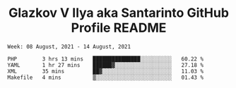 <h1 align="center">Glazkov V Ilya aka Santarinto GitHub Profile README</h1>

<!--START_SECTION:waka-->
```text
Week: 08 August, 2021 - 14 August, 2021

PHP        3 hrs 13 mins   ███████████████░░░░░░░░░░   60.22 % 
YAML       1 hr 27 mins    ██████▓░░░░░░░░░░░░░░░░░░   27.18 % 
XML        35 mins         ██▓░░░░░░░░░░░░░░░░░░░░░░   11.03 % 
Makefile   4 mins          ▒░░░░░░░░░░░░░░░░░░░░░░░░   01.43 % 
```
<!--END_SECTION:waka-->